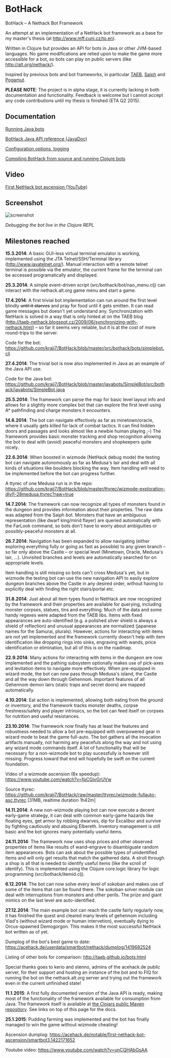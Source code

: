 BotHack
=======

BotHack – A Nethack Bot Framework

An attempt at an implementation of a NetHack bot framework as a base for my master's thesis (at http://www.mff.cuni.cz/to.en).

Written in Clojure but provides an API for bots in Java or other JVM-based languages.  No game modifications are relied upon to make the game more accessible for a bot, so bots can play on public servers (like http://alt.org/nethack/).

Inspired by previous bots and bot frameworks, in particular [TAEB](http://taeb.github.io), [Saiph](https://github.com/canidae/saiph) and [Pogamut](http://pogamut.cuni.cz).

**PLEASE NOTE**:  The project is in alpha stage, it is currently lacking in both documentation and functionality.  Feedback is welcome but I cannot accept any code contributions until my thesis is finished (ETA Q2 2015).

## Documentation

[Running Java bots](https://github.com/krajj7/BotHack/blob/master/doc/running.md)

[BotHack Java API reference (JavaDoc)](http://krajj7.github.io/BotHack/javadoc/)

[Configuration options, logging](https://github.com/krajj7/BotHack/blob/master/doc/config.md)

[Compiling BotHack from source and running Clojure bots](https://github.com/krajj7/BotHack/blob/master/doc/compiling.md)

## Video

[First NetHack bot ascension (YouTube)](https://www.youtube.com/watch?v=unCQHAbGsAA)

## Screenshot

![screenshot](http://krajj7.github.com/BotHack/bothack-repl.png)

*Debugging the bot live in the Clojure REPL*

## Milestones reached

**15.3.2014**: A basic GUI-less virtual terminal emulator is working, implemented using the JTA Telnet/SSH/Terminal library (http://www.javatelnet.org/).
Manual interaction with a remote telnet terminal is possible via the emulator, the current frame for the terminal can be accessed programatically and displayed.

**25.3.2014**: A simple event-driven script (src/bothack/bot/nao\_menu.clj) can interact with the nethack.alt.org game menu and start a game.

**17.4.2014**: A first trivial bot implementation can run around the first level blindly ~~until it starves~~ and pray for food until it gets smitten.  It can read game messages but doesn't yet understand any.  Synchronization with NetHack is solved in a way that is only hinted at on the TAEB blog (http://taeb-nethack.blogspot.cz/2009/06/synchronizing-with-nethack.html) – so far it seems very reliable, but it is at the cost of more round-trips to the server.

Code for the bot: https://github.com/krajj7/BotHack/blob/master/src/bothack/bots/simplebot.clj

**27.4.2014**: The trivial bot is now also implemented in Java as an example of the Java API use.

Code for the Java bot: https://github.com/krajj7/BotHack/blob/master/javabots/SimpleBot/src/bothack/javabots/SimpleBot.java

**25.5.2014**: The framework can parse the map for basic level layout info and allows for a slightly more complex bot that can explore the first level using A\* pathfinding and charge monsters it encounters.

**14.6.2014**: The bot can navigate effectively as far as minetown/oracle, where it usually gets killed for lack of combat tactics.  It can find hidden doors and passages and looks almost like a newbie human playing ;-)  The framework provides basic monster tracking and shop recognition allowing the bot to deal with (avoid) peaceful monsters and shopkeepers quite nicely.

**22.6.2014**: When boosted in wizmode (NetHack debug mode) the testing bot can navigate autonomously as far as Medusa's lair and deal with all kinds of situations like boulders blocking the way.  Item handling will need to be implemented before the bot can progress further.

A ttyrec of one Medusa run is in the repo:
https://github.com/krajj7/BotHack/blob/master/ttyrec/wizmode-exploration-dlvl1-28medusa.ttyrec?raw=true

**14.7.2014**: The framework can now recognize all types of monsters found in the dungeon and provides information about their properties.  The raw data was adapted from the Saiph bot.  Monsters that have an ambiguous representation (like dwarf king/mind flayer) are queried automatically with the FarLook command, so bots don't have to worry about ambiguities or possibly-peaceful monsters at all.

**26.7.2014**: Navigation has been expanded to allow navigating (either exploring everything fully or going as fast as possible) to any given branch – so far only above the Castle – or special level (Minetown, Oracle, Medusa's lair, ...).  Unvisited branches and levels are automatically searched for on appropriate levels.

Item handling is still missing so bots can't cross Medusa's yet, but in wizmode the testing bot can use the new navigation API to easily explore dungeon branches above the Castle in any desired order, without having to explicitly deal with finding the right stairs/portal etc.

**31.8.2014**: Just about all item types found in NetHack are now recognized by the framework and their properties are available for querying, including monster corpses, statues, tins and everything.  Much of the data and some handy regexes were adapted from the TAEB libs.  Items with fixed appearances are auto-identified (e.g. a polished silver shield is always a shield of reflection) and unusual appearances are normalized (japanese names for the Samurai, plurals).  However, actions for interacting with items are not yet implemented and the framework currently doesn't help with item identification like dropping rings into sinks, engraving with wands, price identification or elimination, but all of this is on the roadmap.

**22.9.2014**: Many actions for interacting with items in the dungeon are now implemented and the pathing subsystem optionally makes use of pick-axes and levitation items to navigate more effectively.  When pre-equipped in wizard mode, the bot can now pass through Medusa's island, the Castle and all the way down through Gehennom.  Important features of all Gehennom demon lairs (static traps and secret doors) are mapped automatically.

**4.10.2014**: Eat action is implemented, allowing both eating from the ground or inventory, and the framework tracks monster deaths, corpse freshness/safety and player intrinsics, so the bot can feed itself on corpses for nutrition and useful resistances.

**23.10.2014**: The framework now finally has at least the features and robustness needed to allow a bot pre-equipped with overpowered gear in wizard mode to beat the game full-auto.  The bot gathers all the invocation artifacts manually, not harming any peacefuls along the way and not using any wizard mode commands itself.  A lot of functionality that will be necessary for a non-wizmode bot to play sucessfully is however still missing.  Progress toward that end will hopefully be swift on the current foundation.

Video of a wizmode ascension (6x speedup):  https://www.youtube.com/watch?v=fpCGivGrUVw

Source ttyrec: https://github.com/krajj7/BotHack/raw/master/ttyrec/wizmode-fullauto-asc.ttyrec [31MB, realtime duration 1h42m]

**14.11.2014**: A new non-wizmode playing bot can now execute a decent early-game strategy, it can deal with common early-game hazards like floating eyes, get armor by robbing dwarves, dip for Excalibur and survive by fighting cautiously and abusing Elbereth.  Inventory management is still basic and the bot ignores many potentially useful items.

**24.11.2014**: The framework now uses shop prices and other observed properties of items like results of wand-engrave to disambiguate random item appearances.  Bots can ask about the possible types of unidentified items and will only get results that match the gathered data.  A stroll through a shop is all that is needed to identify useful items (like the scroll of identify).  This is implemented using the Clojure core.logic library for logic programming (src/bothack/itemid.clj).

**6.12.2014**: The bot can now solve every level of sokoban and makes use of some of the items that can be found there.  The sokoban solver module can deal with interruptions from monsters and other perils.  The prize and giant mimics on the last level are auto-identified.

**27.12.2014**: The main example bot can reach the castle fairly regularly now, it has finished the quest and cleared many levels of gehennom including Vlad's (without wizard mode or human intervetion), eventually dying to Orcus-spawned Demogorgon.  This makes it the most successful NetHack bot written as of yet.

Dumplog of the bot's best game to date: https://acehack.de/userdata/smartbot/nethack/dumplog/1419682524

Listing of other bots for comparison: http://taeb.github.io/bots.html

Special thanks goes to kerio and stenno, admins of the acehack.de public server, for their support and hosting an instance of the bot and to FIQ for running the bot on the nethack.alt.org server and trying out the framework even in the current unfinished state!

**11.1.2015**: A first fully documented version of the Java API is ready, making most of the functionality of the framework available for consumption from Java.  The framework itself is available at [the Clojars public Maven repository](https://clojars.org/bothack).  See links on top of this page for the docs.

**25.1.2015**: Pudding farming was implemented and the bot has finally managed to win the game without wizmode cheating!

Ascension dumplog: https://acehack.de/notable/first-nethack-bot-ascension/smartbot3.1422171652

Youtube video: https://www.youtube.com/watch?v=unCQHAbGsAA
